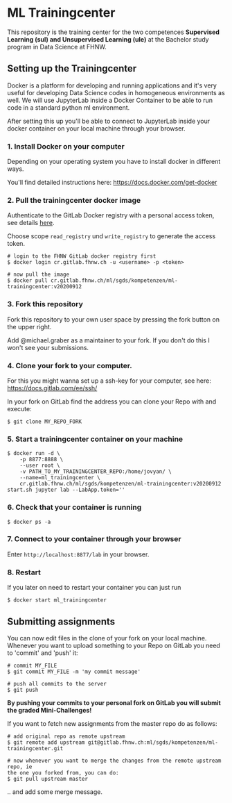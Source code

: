 # ML Trainingcenter

This repository is the training center for the two competences **Supervised
Learning (sul) and Unsupervised Learning (ule)** at the Bachelor study program
in Data Science at FHNW.


## Setting up the Trainingcenter

Docker is a platform for developing and running applications and it's very
useful for developing Data Science codes in homogeneous environments as well.
We will use JupyterLab inside a Docker Container to be able to run code in a
standard python ml environment.

After setting this up you'll be able to connect to JupyterLab inside your
docker container on your local machine through your browser.


### 1. Install Docker on your computer

Depending on your operating system you have to install docker in different ways.  

You'll find detailed instructions here: https://docs.docker.com/get-docker


### 2. Pull the trainingcenter docker image

Authenticate to the GitLab Docker registry with a personal access token, see
details
[here](https://docs.gitlab.com/ee/user/packages/container_registry/#authenticating-to-the-gitlab-container-registry).

Choose scope `read_registry` und `write_registry` to generate the access token.  

```
# login to the FHNW GitLab docker registry first
$ docker login cr.gitlab.fhnw.ch -u <username> -p <token>

# now pull the image
$ docker pull cr.gitlab.fhnw.ch/ml/sgds/kompetenzen/ml-trainingcenter:v20200912
```

### 3. Fork this repository

Fork this repository to your own user space by pressing the fork button on the upper right.

Add @michael.graber as a maintainer to your fork. If you don't do this I won't see your submissions.


### 4. Clone your fork to your computer. 

For this you might wanna set up a ssh-key for your computer, see here: https://docs.gitlab.com/ee/ssh/

In your fork on GitLab find the address you can clone your Repo with and execute:

```
$ git clone MY_REPO_FORK
```


### 5. Start a trainingcenter container on your machine

```
$ docker run -d \
    -p 8877:8888 \
    --user root \
    -v PATH_TO_MY_TRAININGCENTER_REPO:/home/jovyan/ \
    --name=ml_trainingcenter \
    cr.gitlab.fhnw.ch/ml/sgds/kompetenzen/ml-trainingcenter:v20200912 start.sh jupyter lab --LabApp.token=''

```

### 6. Check that your container is running

```
$ docker ps -a
```

### 7. Connect to your container through your browser

Enter `http://localhost:8877/lab` in your browser.


### 8. Restart

If you later on need to restart your container you can just run

```
$ docker start ml_trainingcenter
```


## Submitting assignments

You can now edit files in the clone of your fork on your local machine.
Whenever you want to upload something to your Repo on GitLab you need to
'commit' and 'push' it:

```
# commit MY_FILE
$ git commit MY_FILE -m 'my commit message'

# push all commits to the server
$ git push
```

**By pushing your commits to your personal fork on GitLab you will submit the
graded Mini-Challenges!**


If you want to fetch new assignments from the master repo do as follows:

```
# add original repo as remote upstream 
$ git remote add upstream git@gitlab.fhnw.ch:ml/sgds/kompetenzen/ml-trainingcenter.git

# now whenever you want to merge the changes from the remote upstream repo, ie
the one you forked from, you can do:
$ git pull upstream master
```

.. and add some merge message.

